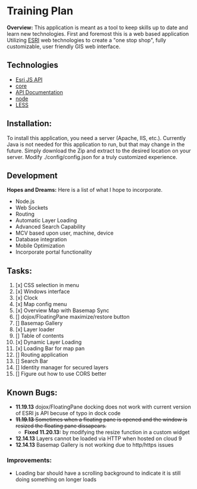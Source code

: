 # Training Plan

**Overview:** This application is meant as a tool to keep skills up to date and learn new technologies. 
First and foremost this is a web based application Utilizing [ESRI](http://www.esri.com/) web technologies to create a "one stop shop", fully customizable, user friendly GIS web interface.

## Technologies

* [Esri JS API][]
* [core][]
* [API Documentation][]
* [node][]
* [LESS][]

## Installation:

To install this application, you need a server (Apache, IIS, etc.). Currently Java is not needed for this application to run, but that may change in the future. Simply download the Zip and extract to the desired location on your server.
Modify ./config/config.json for a truly customized experience.

## Development
**Hopes and Dreams:** Here is a list of what I hope to incorporate.
* Node.js
* Web Sockets
* Routing
* Automatic Layer Loading
* Advanced Search Capability
* MCV based upon user, machine, device
* Database integration
* Mobile Optimization
* Incorporate portal functionality

## Tasks:
1. [x] CSS selection in menu
2. [x] Windows interface
3. [x] Clock
4. [x] Map config menu
5. [x] Overview Map with Basemap Sync
6. [] dojox/FloatingPane maximize/restore button
7. [] Basemap Gallery
8. [x] Layer loader
9. [] Table of contents
10. [x] Dynamic Layer Loading
11. [x] Loading Bar for map pan
12. [] Routing application
13. [] Search Bar
14. [] Identity manager for secured layers
15. [] Figure out how to use CORS better

## Known Bugs:
- **11.19.13** dojox/FloatingPane docking does not work with current version of ESRI js API becuse of typo in dock code
- ~~**11.19.13** Sometimes when a floating pane is opened and the window is resized the floating pane dissapears.~~ 
    - **Fixed 11.20.13:** by modifying the resize function in a custom widget
- **12.14.13** Layers cannot be loaded via HTTP when hosted on cloud 9
- **12.14.13** Basemap Gallery is not working due to http/https issues

### Improvements:
- Loading bar should have a scrolling background to indicate it is still doing something on longer loads

[core]: https://github.com/dojo/dojo
[API Documentation]: http://dojotoolkit.org/api/
[ESRI JS API]: https://developers.arcgis.com/en/javascript/jsapi/
[node]: http://nodejs.org/
[LESS]:http://lesscss.org/
